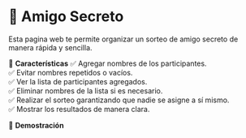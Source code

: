 # 🎁 Amigo Secreto
Esta pagina web te permite organizar un sorteo de amigo secreto de manera rápida y sencilla.

🚀 **Características**
✅ Agregar nombres de los participantes.  
✅ Evitar nombres repetidos o vacíos.  
✅ Ver la lista de participantes agregados.  
✅ Eliminar nombres de la lista si es necesario.  
✅ Realizar el sorteo garantizando que nadie se asigne a sí mismo.  
✅ Mostrar los resultados de manera clara.  

🎥 **Demostración**


